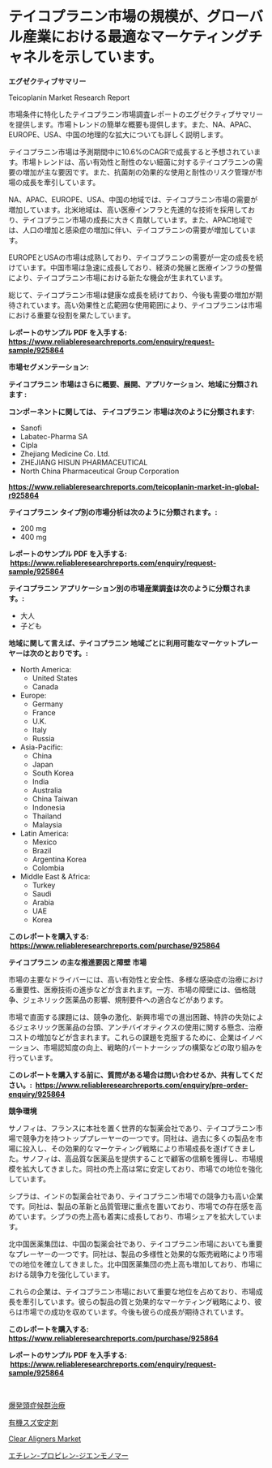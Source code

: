 <p><h1>テイコプラニン市場の規模が、グローバル産業における最適なマーケティングチャネルを示しています。</h1></p><p><strong>エグゼクティブサマリー</strong></p>
<p><p>Teicoplanin Market Research Report</p><p>市場条件に特化したテイコプラニン市場調査レポートのエグゼクティブサマリーを提供します。市場トレンドの簡単な概要も提供します。また、NA、APAC、EUROPE、USA、中国の地理的な拡大についても詳しく説明します。</p><p>テイコプラニン市場は予測期間中に10.6%のCAGRで成長すると予想されています。市場トレンドは、高い有効性と耐性のない細菌に対するテイコプラニンの需要の増加が主な要因です。また、抗菌剤の効果的な使用と耐性のリスク管理が市場の成長を牽引しています。</p><p>NA、APAC、EUROPE、USA、中国の地域では、テイコプラニン市場の需要が増加しています。北米地域は、高い医療インフラと先進的な技術を採用しており、テイコプラニン市場の成長に大きく貢献しています。また、APAC地域では、人口の増加と感染症の増加に伴い、テイコプラニンの需要が増加しています。</p><p>EUROPEとUSAの市場は成熟しており、テイコプラニンの需要が一定の成長を続けています。中国市場は急速に成長しており、経済の発展と医療インフラの整備により、テイコプラニン市場における新たな機会が生まれています。</p><p>総じて、テイコプラニン市場は健康な成長を続けており、今後も需要の増加が期待されています。高い効果性と広範囲な使用範囲により、テイコプラニンは市場における重要な役割を果たしています。</p></p>
<p><strong>レポートのサンプル PDF を入手する: <a href="https://www.reliableresearchreports.com/enquiry/request-sample/925864">https://www.reliableresearchreports.com/enquiry/request-sample/925864</a></strong></p>
<p><strong>市場セグメンテーション:</strong></p>
<p><strong> テイコプラニン 市場はさらに概要、展開、アプリケーション、地域に分類されます :</strong></p>
<p><strong>コンポーネントに関しては、 テイコプラニン 市場は次のように分類されます: &nbsp;</strong></p>
<p><ul><li>Sanofi</li><li>Labatec-Pharma SA</li><li>Cipla</li><li>Zhejiang Medicine Co. Ltd.</li><li>ZHEJIANG HISUN PHARMACEUTICAL</li><li>North China Pharmaceutical Group Corporation</li></ul></p>
<p><strong><a href="https://www.reliableresearchreports.com/teicoplanin-market-in-global-r925864">https://www.reliableresearchreports.com/teicoplanin-market-in-global-r925864</a></strong></p>
<p><strong> テイコプラニン タイプ別の市場分析は次のように分類されます。:</strong></p>
<p><ul><li>200 mg</li><li>400 mg</li></ul></p>
<p><strong>レポートのサンプル PDF を入手する: &nbsp;<a href="https://www.reliableresearchreports.com/enquiry/request-sample/925864">https://www.reliableresearchreports.com/enquiry/request-sample/925864</a></strong></p>
<p><strong> テイコプラニン アプリケーション別の市場産業調査は次のように分類されます。:</strong></p>
<p><ul><li>大人</li><li>子ども</li></ul></p>
<p><strong>地域に関して言えば、テイコプラニン 地域ごとに利用可能なマーケットプレーヤーは次のとおりです。:</strong></p>
<p><ul>
    <li>
        North America:
        <ul>
            <li>United States</li>
            <li>Canada</li>
        </ul>
    </li>
    <li>
        Europe:
        <ul>
            <li>Germany</li>
            <li>France</li>
            <li>U.K.</li>
            <li>Italy</li>
            <li>Russia</li>
        </ul>
    </li>
    <li>
        Asia-Pacific:
        <ul>
            <li>China</li>
            <li>Japan</li>
            <li>South Korea</li>
            <li>India</li>
            <li>Australia</li>
            <li>China Taiwan</li>
            <li>Indonesia</li>
            <li>Thailand</li>
            <li>Malaysia</li>
        </ul>
    </li>
    <li>
        Latin America:
        <ul>
            <li>Mexico</li>
            <li>Brazil</li>
            <li>Argentina Korea</li>
            <li>Colombia</li>
        </ul>
    </li>
    <li>
        Middle East & Africa:
        <ul>
            <li>Turkey</li>
            <li>Saudi</li>
            <li>Arabia</li>
            <li>UAE</li>
            <li>Korea</li>
        </ul>
    </li>
    </ul></p>
<p><strong>このレポートを購入する: &nbsp;<a href="https://www.reliableresearchreports.com/purchase/925864">https://www.reliableresearchreports.com/purchase/925864</a></strong></p>
<p><strong>テイコプラニン の主な推進要因と障壁 市場</strong></p>
<p><p>市場の主要なドライバーには、高い有効性と安全性、多様な感染症の治療における重要性、医療技術の進歩などが含まれます。一方、市場の障壁には、価格競争、ジェネリック医薬品の影響、規制要件への適合などがあります。</p><p>市場で直面する課題には、競争の激化、新興市場での進出困難、特許の失効によるジェネリック医薬品の台頭、アンチバイオティクスの使用に関する懸念、治療コストの増加などが含まれます。これらの課題を克服するために、企業はイノベーション、市場認知度の向上、戦略的パートナーシップの構築などの取り組みを行っています。</p></p>
<p><strong>このレポートを購入する前に、質問がある場合は問い合わせるか、共有してください。:&nbsp; <a href="https://www.reliableresearchreports.com/enquiry/pre-order-enquiry/925864">https://www.reliableresearchreports.com/enquiry/pre-order-enquiry/925864</a></strong></p>
<p><strong>競争環境</strong></p>
<p><p>サノフィは、フランスに本社を置く世界的な製薬会社であり、テイコプラニン市場で競争力を持つトッププレーヤーの一つです。同社は、過去に多くの製品を市場に投入し、その効果的なマーケティング戦略により市場成長を遂げてきました。サノフィは、高品質な医薬品を提供することで顧客の信頼を獲得し、市場規模を拡大してきました。同社の売上高は常に安定しており、市場での地位を強化しています。</p><p>シプラは、インドの製薬会社であり、テイコプラニン市場での競争力も高い企業です。同社は、製品の革新と品質管理に重点を置いており、市場での存在感を高めています。シプラの売上高も着実に成長しており、市場シェアを拡大しています。</p><p>北中国医薬集団は、中国の製薬会社であり、テイコプラニン市場においても重要なプレーヤーの一つです。同社は、製品の多様性と効果的な販売戦略により市場での地位を確立してきました。北中国医薬集団の売上高も増加しており、市場における競争力を強化しています。</p><p>これらの企業は、テイコプラニン市場において重要な地位を占めており、市場成長を牽引しています。彼らの製品の質と効果的なマーケティング戦略により、彼らは市場での成功を収めています。今後も彼らの成長が期待されています。</p></p>
<p><strong>このレポートを購入する: &nbsp; <a href="https://www.reliableresearchreports.com/purchase/925864">https://www.reliableresearchreports.com/purchase/925864</a></strong></p>
<p><strong>レポートのサンプル PDF を入手する: &nbsp;<a href="https://www.reliableresearchreports.com/enquiry/request-sample/925864">https://www.reliableresearchreports.com/enquiry/request-sample/925864</a></strong><strong></strong></p>
<p>&nbsp;</p>
<p><p><a href="https://medium.com/@amal.rattrout/%E7%88%86%E7%99%BA%E6%80%A7%E9%A0%AD%E7%97%9B%E7%97%87%E5%80%99%E7%BE%A4%E3%81%AE%E6%B2%BB%E7%99%82%E5%B8%82%E5%A0%B4-%E5%B8%82%E5%A0%B4cagr-%E5%B8%82%E5%A0%B4%E3%83%88%E3%83%AC%E3%83%B3%E3%83%89-%E3%81%8A%E3%82%88%E3%81%B3%E6%88%90%E9%95%B7%E6%88%A6%E7%95%A5%E3%81%AB%E9%96%A2%E3%81%99%E3%82%8B%E6%B4%9E%E5%AF%9F-031a74a9450c">爆発頭症候群治療</a></p><p><a href="https://github.com/KaydenJohns1964/Market-Research-Report-List-1/blob/main/297587122958.md">有機スズ安定剤</a></p><p><a href="https://github.com/mancsybtousav/Market-Research-Report-List-2/blob/main/clear-aligners-market.md">Clear Aligners Market</a></p><p><a href="https://medium.com/@kimalker_178/%E3%82%A8%E3%83%81%E3%83%AC%E3%83%B3%E3%83%97%E3%83%AD%E3%83%94%E3%83%AC%E3%83%B3%E3%82%B8%E3%82%A8%E3%83%B3%E3%83%A2%E3%83%8E%E3%83%9E%E3%83%BC%E5%B8%82%E5%A0%B4%E3%81%AE%E3%82%A4%E3%83%B3%E3%82%B5%E3%82%A4%E3%83%88-%E5%B8%82%E5%A0%B4%E5%8B%95%E5%90%91-%E6%88%90%E9%95%B7-2024%E5%B9%B4%E3%81%8B%E3%82%892031%E5%B9%B4%E3%81%BE%E3%81%A7%E3%81%AE%E4%BA%88%E6%B8%AC-53c866f0df4f">エチレン-プロピレン-ジエンモノマー</a></p></p>